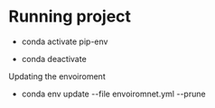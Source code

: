# Running project

- conda activate pip-env

- conda deactivate

Updating the envoiroment

- conda env update --file envoiromnet.yml --prune
